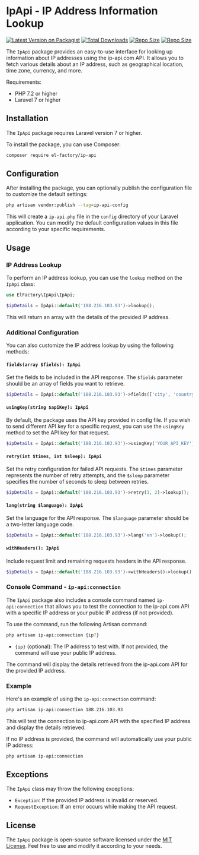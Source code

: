 # IpApi - IP Address Information Lookup

[![Latest Version on Packagist](https://img.shields.io/packagist/v/el-factory/ip-api.svg?style=flat-square)](https://packagist.org/packages/el-factory/ip-api)
[![Total Downloads](https://img.shields.io/packagist/dt/el-factory/ip-api?style=flat-square)](https://packagist.org/packages/el-factory/ip-api)
[![Repo Size](https://img.shields.io/github/repo-size/el-factory/ip-api?style=flat-square)](https://packagist.org/packages/el-factory/ip-api)
[![Repo Size](https://img.shields.io/packagist/l/el-factory/ip-api?style=flat-square)](https://packagist.org/packages/el-factory/ip-api)


The `IpApi` package provides an easy-to-use interface for looking up information about IP addresses using the ip-api.com API. It allows you to fetch various details about an IP address, such as geographical location, time zone, currency, and more.

Requirements:
- PHP 7.2 or higher
- Laravel 7 or higher

## Installation

The `IpApi` package requires Laravel version 7 or higher.

To install the package, you can use Composer:

```bash
composer require el-factory/ip-api
```

## Configuration

After installing the package, you can optionally publish the configuration file to customize the default settings:

```bash
php artisan vendor:publish --tag=ip-api-config
```

This will create a `ip-api.php` file in the `config` directory of your Laravel application. You can modify the default configuration values in this file according to your specific requirements.

## Usage

### IP Address Lookup

To perform an IP address lookup, you can use the `lookup` method on the `IpApi` class:

```php
use ElFactory\IpApi\IpApi;

$ipDetails = IpApi::default('188.216.103.93')->lookup();
```

This will return an array with the details of the provided IP address.

### Additional Configuration

You can also customize the IP address lookup by using the following methods:

#### `fields(array $fields): IpApi`

Set the fields to be included in the API response. The `$fields` parameter should be an array of fields you want to retrieve.

```php
$ipDetails = IpApi::default('188.216.103.93')->fields(['city', 'country', 'timezone'])->lookup();
```

#### `usingKey(string $apiKey): IpApi`

By default, the package uses the API key provided in config file. If you wish to send different API key for a specific request, you can use the `usingKey` method to set the API key for that request.

```php
$ipDetails = IpApi::default('188.216.103.93')->usingKey('YOUR_API_KEY')->lookup();
```

#### `retry(int $times, int $sleep): IpApi`

Set the retry configuration for failed API requests. The `$times` parameter represents the number of retry attempts, and the `$sleep` parameter specifies the number of seconds to sleep between retries.

```php
$ipDetails = IpApi::default('188.216.103.93')->retry(3, 2)->lookup();
```

#### `lang(string $language): IpApi`

Set the language for the API response. The `$language` parameter should be a two-letter language code.

```php
$ipDetails = IpApi::default('188.216.103.93')->lang('en')->lookup();
```

#### `withHeaders(): IpApi`

Include request limit and remaining requests headers in the API response.

```php
$ipDetails = IpApi::default('188.216.103.93')->withHeaders()->lookup();
```

### Console Command - `ip-api:connection`

The `IpApi` package also includes a console command named `ip-api:connection` that allows you to test the connection to the ip-api.com API with a specific IP address or your public IP address (if not provided).

To use the command, run the following Artisan command:

```bash
php artisan ip-api:connection {ip?}
```

- `{ip}` (optional): The IP address to test with. If not provided, the command will use your public IP address.

The command will display the details retrieved from the ip-api.com API for the provided IP address.

### Example

Here's an example of using the `ip-api:connection` command:

```bash
php artisan ip-api:connection 188.216.103.93
```

This will test the connection to ip-api.com API with the specified IP address and display the details retrieved.

If no IP address is provided, the command will automatically use your public IP address:

```bash
php artisan ip-api:connection
```

## Exceptions

The `IpApi` class may throw the following exceptions:

- `Exception`: If the provided IP address is invalid or reserved.
- `RequestException`: If an error occurs while making the API request.

## License

The `IpApi` package is open-source software licensed under the [MIT License](https://opensource.org/licenses/MIT). Feel free to use and modify it according to your needs.
